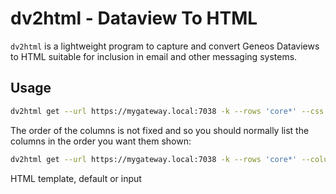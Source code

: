 # dv2html - Dataview To HTML

`dv2html` is a lightweight program to capture and convert Geneos
Dataviews to HTML suitable for inclusion in email and other messaging
systems.

## Usage

```bash
dv2html get --url https://mygateway.local:7038 -k --rows 'core*' --css http://server.local/css/mycss.css '//dataview[(@name="DataviewOne")]'
```

The order of the columns is not fixed and so you should normally list the columns in the order you want them shown:

```bash
dv2html get --url https://mygateway.local:7038 -k --rows 'core*' --columns rowname,col1,col2 '//dataview[(@name="DataviewOne")]'
```

HTML template, default or input
